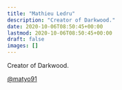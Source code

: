 ```yaml
---
title: "Mathieu Ledru"
description: "Creator of Darkwood."
date: 2020-10-06T08:50:45+00:00
lastmod: 2020-10-06T08:50:45+00:00
draft: false
images: []
---
```


Creator of Darkwood.

[@matyo91](https://twitter.com/matyo91)
